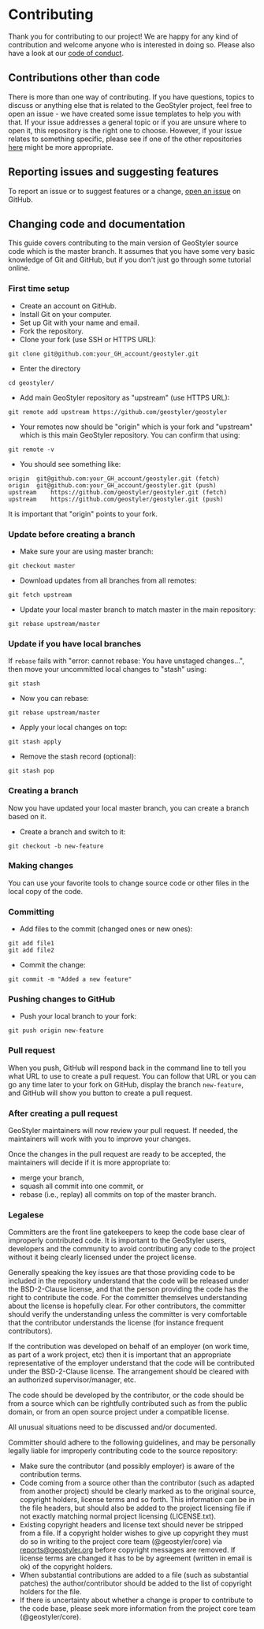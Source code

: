 # Contributing

Thank you for contributing to our project! We are happy for any kind of contribution
and welcome anyone who is interested in doing so. Please also have a look at our [code of conduct](./CODE_OF_CONDUCT.md).

## Contributions other than code

There is more than one way of contributing. If you have questions, topics to discuss or anything else
that is related to the GeoStyler project, feel free to open an issue - we have created some issue templates to help you with that. If your issue addresses a general topic or if you are unsure where to open it,
this repository is the right one to choose. However, if your issue relates to something specific, please see if one of the other repositories [here](https://github.com/geostyler/) might be more appropriate.

## Reporting issues and suggesting features

To report an issue or to suggest features or a change,
[open an issue](https://github.com/geostyler/geostyler/issues/new/choose)
on GitHub.

## Changing code and documentation

This guide covers contributing to the main version of GeoStyler source
code which is the master branch.
It assumes that you have some very basic knowledge of Git and GitHub,
but if you don't just go through some tutorial online.

### First time setup

* Create an account on GitHub.
* Install Git on your computer.
* Set up Git with your name and email.
* Fork the repository.
* Clone your fork (use SSH or HTTPS URL):

```
git clone git@github.com:your_GH_account/geostyler.git
```

* Enter the directory

```
cd geostyler/
```

* Add main GeoStyler repository as "upstream" (use HTTPS URL):

```
git remote add upstream https://github.com/geostyler/geostyler
```

* Your remotes now should be "origin" which is your fork and "upstream" which
  is this main GeoStyler repository. You can confirm that using:

```
git remote -v
```

* You should see something like:

```
origin	git@github.com:your_GH_account/geostyler.git (fetch)
origin	git@github.com:your_GH_account/geostyler.git (push)
upstream	https://github.com/geostyler/geostyler.git (fetch)
upstream	https://github.com/geostyler/geostyler.git (push)
```

It is important that "origin" points to your fork.

### Update before creating a branch

* Make sure your are using master branch:

```
git checkout master
```

* Download updates from all branches from all remotes:

```
git fetch upstream
```

* Update your local master branch to match master in the main repository:

```
git rebase upstream/master
```

### Update if you have local branches

If `rebase` fails with "error: cannot rebase: You have unstaged changes...",
then move your uncommitted local changes to "stash" using:

```
git stash
```

* Now you can rebase:

```
git rebase upstream/master
```

* Apply your local changes on top:

```
git stash apply
```

* Remove the stash record (optional):

```
git stash pop
```

### Creating a branch

Now you have updated your local master branch, you can create a branch
based on it.

* Create a branch and switch to it:

```
git checkout -b new-feature
```

### Making changes

You can use your favorite tools to change source code or other files
in the local copy of the code.

### Committing

* Add files to the commit (changed ones or new ones):

```
git add file1
git add file2
```

* Commit the change:

```
git commit -m "Added a new feature"
```

### Pushing changes to GitHub

* Push your local branch to your fork:

```
git push origin new-feature
```

### Pull request

When you push, GitHub will respond back in the command line to tell
you what URL to use to create a pull request. You can follow that URL
or you can go any time later to your fork on GitHub, display the
branch `new-feature`, and GitHub will show you button to create
a pull request.

### After creating a pull request

GeoStyler maintainers will now review your pull request.
If needed, the maintainers will work with you to improve your changes.

Once the changes in the pull request are ready to be accepted,
the maintainers will decide if it is more appropriate to:

* merge your branch,
* squash all commit into one commit, or
* rebase (i.e., replay) all commits on top of the master branch.


### Legalese
Committers are the front line gatekeepers to keep the code base clear of improperly contributed code.
It is important to the GeoStyler users, developers and the community to avoid contributing any
code to the project without it being clearly licensed under the project license.

Generally speaking the key issues are that those providing code to be included in the repository
understand that the code will be released under the BSD-2-Clause license, and that the person providing
the code has the right to contribute the code. For the committer themselves understanding about
the license is hopefully clear. For other contributors, the committer should verify the understanding
unless the committer is very comfortable that the contributor understands the license (for
instance frequent contributors).

If the contribution was developed on behalf of an employer (on work time, as part of a work project,
etc) then it is important that an appropriate representative of the employer understand that the
code will be contributed under the BSD-2-Clause license. The arrangement should be cleared with an
authorized supervisor/manager, etc.

The code should be developed by the contributor, or the code should be from a source which can be
rightfully contributed such as from the public domain, or from an open source project under a
compatible license.

All unusual situations need to be discussed and/or documented.

Committer should adhere to the following guidelines, and may be personally legally liable for
improperly contributing code to the source repository:

* Make sure the contributor (and possibly employer) is aware of the contribution terms.
* Code coming from a source other than the contributor (such as adapted from another project)
  should be clearly marked as to the original source, copyright holders, license terms and so forth.
  This information can be in the file headers, but should also be added to the project licensing
  file if not exactly matching normal project licensing (LICENSE.txt).
* Existing copyright headers and license text should never be stripped from a file. If a copyright
  holder wishes to give up copyright they must do so in writing to the project core team (@geostyler/core)
  via reports@geostyler.org before copyright messages are removed. If license terms are changed it has to
  be by agreement (written in email is ok) of the copyright holders.
* When substantial contributions are added to a file (such as substantial patches) the
  author/contributor should be added to the list of copyright holders for the file.
* If there is uncertainty about whether a change is proper to contribute to the code base, please
  seek more information from the project core team (@geostyler/core).
